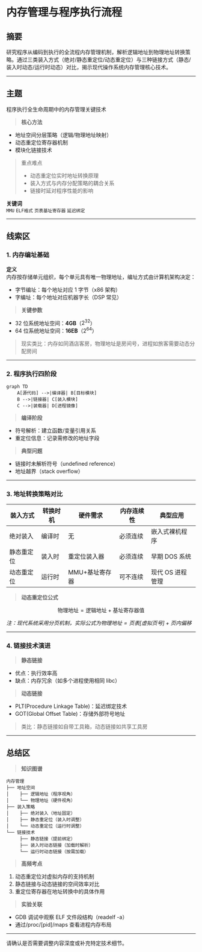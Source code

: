 # 内存管理与程序执行流程

## 摘要

研究程序从编码到执行的全流程内存管理机制，解析逻辑地址到物理地址转换策略。通过三类装入方式（绝对/静态重定位/动态重定位）与三种链接方式（静态/装入时动态/运行时动态）对比，揭示现代操作系统内存管理核心技术。

---

## 主题

程序执行全生命周期中的内存管理关键技术

> **核心方法**

- 地址空间分层策略（逻辑/物理地址映射）
- 动态重定位寄存器机制
- 模块化链接技术

> 重点难点
>
> - 动态重定位实时地址转换原理
> - 装入方式与内存分配策略的耦合关系
> - 链接时延对程序性能的影响

**关键词**  
`MMU` `ELF格式` `页表基址寄存器` `延迟绑定`

---

## 线索区

### 1. 内存编址基础

**定义**  
内存按存储单元组织，每个单元具有唯一物理地址，编址方式由计算机架构决定：

- 字节编址：每个地址对应 1 字节（x86 架构）
- 字编址：每个地址对应机器字长（DSP 常见）

> **关键参数**

- 32 位系统地址空间：**4GB**（$2^{32}$）
- 64 位系统地址空间：**16EB**（$2^{64}$）

> 现实类比：内存如同酒店客房，物理地址是房间号，进程如旅客需要动态分配房间

---

### 2. 程序执行四阶段

```mermaid
graph TD
    A[源代码] -->|编译器| B[目标模块]
    B -->|链接器| C[装入模块]
    C -->|装载器| D[进程镜像]
```

> **编译阶段**

- 符号解析：建立函数/变量引用关系
- 重定位信息：记录需修改的地址字段

> **典型问题**

- 链接时未解析符号（undefined reference）
- 地址越界（stack overflow）

---

### 3. 地址转换策略对比

| 装入方式   | 转换时机 | 硬件需求       | 内存连续性 | 典型应用         |
| ---------- | -------- | -------------- | ---------- | ---------------- |
| 绝对装入   | 编译时   | 无             | 必须连续   | 嵌入式裸机程序   |
| 静态重定位 | 装入时   | 重定位装入器   | 必须连续   | 早期 DOS 系统    |
| 动态重定位 | 运行时   | MMU+基址寄存器 | 可不连续   | 现代 OS 进程管理 |

> **动态重定位公式**

$$
\text{物理地址} = \text{逻辑地址} + \text{基址寄存器值}
$$

_注：现代系统采用分页机制，实际公式为$\text{物理地址} = \text{页表}[\text{虚拟页号}] + \text{页内偏移}$_

---

### 4. 链接技术演进

> **静态链接**

- 优点：执行效率高
- 缺点：内存冗余（如多个进程使用相同 libc）

> **动态链接**

- PLT(Procedure Linkage Table)：延迟绑定技术
- GOT(Global Offset Table)：存储外部符号地址

> 类比：静态链接如自带工具箱，动态链接如共享工具房

---

## 总结区

> **知识图谱**

```text
内存管理
├── 地址空间
│    ├── 逻辑地址（程序视角）
│    └── 物理地址（硬件视角）
├── 装入策略
│    ├── 绝对装入（地址固定）
│    ├── 静态重定位（装入时调整）
│    └── 动态重定位（运行时调整）
└── 链接技术
     ├── 静态链接（提前绑定）
     ├── 装入时动态链接（加载时解析）
     └── 运行时动态链接（按需加载）
```

> **高频考点**

1. 动态重定位对虚拟内存的支持机制
2. 静态链接与动态链接的空间效率对比
3. 重定位寄存器在地址转换中的具体作用

> **实验关联**

- GDB 调试中观察 ELF 文件段结构（readelf -a）
- 通过/proc/[pid]/maps 查看进程内存布局

---

请确认是否需要调整内容深度或补充特定技术细节。

